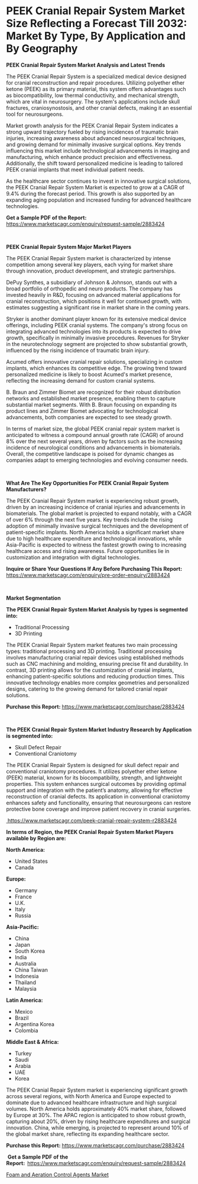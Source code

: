 <p><h1>PEEK Cranial Repair System Market Size Reflecting a Forecast Till 2032: Market By Type, By Application and By Geography</h1></p><p><strong>PEEK Cranial Repair System Market Analysis and Latest Trends</strong></p>
<p><p>The PEEK Cranial Repair System is a specialized medical device designed for cranial reconstruction and repair procedures. Utilizing polyether ether ketone (PEEK) as its primary material, this system offers advantages such as biocompatibility, low thermal conductivity, and mechanical strength, which are vital in neurosurgery. The system's applications include skull fractures, craniosynostosis, and other cranial defects, making it an essential tool for neurosurgeons.</p><p>Market growth analysis for the PEEK Cranial Repair System indicates a strong upward trajectory fueled by rising incidences of traumatic brain injuries, increasing awareness about advanced neurosurgical techniques, and growing demand for minimally invasive surgical options. Key trends influencing this market include technological advancements in imaging and manufacturing, which enhance product precision and effectiveness. Additionally, the shift toward personalized medicine is leading to tailored PEEK cranial implants that meet individual patient needs.</p><p>As the healthcare sector continues to invest in innovative surgical solutions, the PEEK Cranial Repair System Market is expected to grow at a CAGR of 9.4% during the forecast period. This growth is also supported by an expanding aging population and increased funding for advanced healthcare technologies.</p></p>
<p><strong>Get a Sample PDF of the Report:&nbsp;</strong> <a href="https://www.marketscagr.com/enquiry/request-sample/2883424?utm_campaign=3019&utm_medium=2&utm_source=Github&utm_content=ia&utm_term=13032025&utm_id=peek-cranial-repair-system">https://www.marketscagr.com/enquiry/request-sample/2883424</a></p>
<p>&nbsp;</p>
<p><strong>PEEK Cranial Repair System Major Market Players</strong></p>
<p><p>The PEEK Cranial Repair System market is characterized by intense competition among several key players, each vying for market share through innovation, product development, and strategic partnerships. </p><p>DePuy Synthes, a subsidiary of Johnson & Johnson, stands out with a broad portfolio of orthopedic and neuro products. The company has invested heavily in R&D, focusing on advanced material applications for cranial reconstruction, which positions it well for continued growth, with estimates suggesting a significant rise in market share in the coming years.</p><p>Stryker is another dominant player known for its extensive medical device offerings, including PEEK cranial systems. The company's strong focus on integrating advanced technologies into its products is expected to drive growth, specifically in minimally invasive procedures. Revenues for Stryker in the neurotechnology segment are projected to show substantial growth, influenced by the rising incidence of traumatic brain injury.</p><p>Acumed offers innovative cranial repair solutions, specializing in custom implants, which enhances its competitive edge. The growing trend toward personalized medicine is likely to boost Acumed's market presence, reflecting the increasing demand for custom cranial systems.</p><p>B. Braun and Zimmer Biomet are recognized for their robust distribution networks and established market presence, enabling them to capture substantial market segments. With B. Braun focusing on expanding its product lines and Zimmer Biomet advocating for technological advancements, both companies are expected to see steady growth.</p><p>In terms of market size, the global PEEK cranial repair system market is anticipated to witness a compound annual growth rate (CAGR) of around 8% over the next several years, driven by factors such as the increasing incidence of neurological conditions and advancements in biomaterials. Overall, the competitive landscape is poised for dynamic changes as companies adapt to emerging technologies and evolving consumer needs.</p></p>
<p>&nbsp;</p>
<p><strong>What Are The Key Opportunities For PEEK Cranial Repair System Manufacturers?</strong></p>
<p><p>The PEEK Cranial Repair System market is experiencing robust growth, driven by an increasing incidence of cranial injuries and advancements in biomaterials. The global market is projected to expand notably, with a CAGR of over 6% through the next five years. Key trends include the rising adoption of minimally invasive surgical techniques and the development of patient-specific implants. North America holds a significant market share due to high healthcare expenditure and technological innovations, while Asia-Pacific is expected to witness the fastest growth owing to increasing healthcare access and rising awareness. Future opportunities lie in customization and integration with digital technologies.</p></p>
<p><strong>Inquire or Share Your Questions If Any Before Purchasing This Report:</strong> <a href="https://www.marketscagr.com/enquiry/pre-order-enquiry/2883424?utm_campaign=3019&utm_medium=2&utm_source=Github&utm_content=ia&utm_term=13032025&utm_id=peek-cranial-repair-system">https://www.marketscagr.com/enquiry/pre-order-enquiry/2883424</a></p>
<p>&nbsp;</p>
<p><strong>Market Segmentation</strong></p>
<p><strong>The PEEK Cranial Repair System Market Analysis by types is segmented into:</strong></p>
<p><ul><li>Traditional Processing</li><li>3D Printing</li></ul></p>
<p><p>The PEEK Cranial Repair System market features two main processing types: traditional processing and 3D printing. Traditional processing involves manufacturing cranial repair devices using established methods such as CNC machining and molding, ensuring precise fit and durability. In contrast, 3D printing allows for the customization of cranial implants, enhancing patient-specific solutions and reducing production times. This innovative technology enables more complex geometries and personalized designs, catering to the growing demand for tailored cranial repair solutions.</p></p>
<p><strong>Purchase this Report:&nbsp;</strong><a href="https://www.marketscagr.com/purchase/2883424?utm_campaign=3019&utm_medium=2&utm_source=Github&utm_content=ia&utm_term=13032025&utm_id=peek-cranial-repair-system">https://www.marketscagr.com/purchase/2883424</a></p>
<p>&nbsp;</p>
<p><strong>The PEEK Cranial Repair System Market Industry Research by Application is segmented into:</strong></p>
<p><ul><li>Skull Defect Repair</li><li>Conventional Craniotomy</li></ul></p>
<p><p>The PEEK Cranial Repair System is designed for skull defect repair and conventional craniotomy procedures. It utilizes polyether ether ketone (PEEK) material, known for its biocompatibility, strength, and lightweight properties. This system enhances surgical outcomes by providing optimal support and integration with the patient’s anatomy, allowing for effective reconstruction of cranial defects. Its application in conventional craniotomy enhances safety and functionality, ensuring that neurosurgeons can restore protective bone coverage and improve patient recovery in cranial surgeries.</p></p>
<p><a href="https://www.marketscagr.com/peek-cranial-repair-system-r2883424?utm_campaign=3019&utm_medium=2&utm_source=Github&utm_content=ia&utm_term=13032025&utm_id=peek-cranial-repair-system">&nbsp;https://www.marketscagr.com/peek-cranial-repair-system-r2883424</a></p>
<p><strong>In terms of Region, the PEEK Cranial Repair System Market Players available by Region are:</strong></p>
<p>
    <p> <strong> North America: </strong>
        <ul>
            <li>United States</li>
            <li>Canada</li>
        </ul>
        </p> 
    <p> <strong> Europe: </strong>
        <ul>
            <li>Germany</li>
            <li>France</li>
            <li>U.K.</li>
            <li>Italy</li>
            <li>Russia</li>
        </ul>
        </p> 
    <p> <strong> Asia-Pacific: </strong>
        <ul>
            <li>China</li>
            <li>Japan</li>
            <li>South Korea</li>
            <li>India</li>
            <li>Australia</li>
            <li>China Taiwan</li>
            <li>Indonesia</li>
            <li>Thailand</li>
            <li>Malaysia</li>
        </ul>
        </p> 
    <p> <strong> Latin America: </strong>
        <ul>
            <li>Mexico</li>
            <li>Brazil</li>
            <li>Argentina Korea</li>
            <li>Colombia</li>
        </ul>
        </p> 
    <p> <strong> Middle East & Africa: </strong>
        <ul>
            <li>Turkey</li>
            <li>Saudi</li>
            <li>Arabia</li>
            <li>UAE</li>
            <li>Korea</li>
        </ul>
    </p>
    </p>
<p><p>The PEEK Cranial Repair System market is experiencing significant growth across several regions, with North America and Europe expected to dominate due to advanced healthcare infrastructure and high surgical volumes. North America holds approximately 40% market share, followed by Europe at 30%. The APAC region is anticipated to show robust growth, capturing about 20%, driven by rising healthcare expenditures and surgical innovation. China, while emerging, is projected to represent around 10% of the global market share, reflecting its expanding healthcare sector.</p></p>
<p><strong>Purchase this Report: </strong><a href="https://www.marketscagr.com/purchase/2883424?utm_campaign=3019&utm_medium=2&utm_source=Github&utm_content=ia&utm_term=13032025&utm_id=peek-cranial-repair-system">https://www.marketscagr.com/purchase/2883424</a></p>
<p>&nbsp;<strong>Get a Sample PDF of the Report:&nbsp;&nbsp;</strong><a href="https://www.marketscagr.com/enquiry/request-sample/2883424?utm_campaign=3019&utm_medium=2&utm_source=Github&utm_content=ia&utm_term=13032025&utm_id=peek-cranial-repair-system">https://www.marketscagr.com/enquiry/request-sample/2883424</a></p>
<p><strong></strong></p>
<p><p><a href="https://github.com/vilehoaguy/Market-Research-Report-List-1/blob/main/foam-and-aeration-control-agents-market.md?utm_campaign=3019&utm_medium=2&utm_source=Github&utm_content=ia&utm_term=13032025&utm_id=peek-cranial-repair-system">Foam and Aeration Control Agents Market</a></p></p>